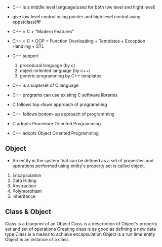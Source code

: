 - C++ is a middle level language(used for both low level and hight level)
- give low level control using pointer and high level control using opps(class)fff
- C++ = C + “Modern Features”
- C++ = C + OOP + Function Overloading + Templates + Exception Handling + STL
- C++ support 
    1. procedural language (by c)
    2. object-oriented language (by c++)
    3. generic programming by C++ templates


- C++ is a superset of C language
- C++ programs can use existing C software libraries
- C follows top-down approach of programming
- C++ follows bottom-up approach of programming
- C adopts Procedure Oriented Programming
- C++ adopts Object Oriented Programming


Object 
--------
- An entity in the system that can be defined as a set of properties and operations performed using entity's property set is called object.
1. Encapsulation
2. Data Hiding
3. Abstraction
4. Polymorphism
5. Inheritance

Class & Object
---------------
Class is a blueprint of an Object
Class is a description of Object's property set and set of operations
Creating class is as good as defining a new data type
Class is a means to achieve encapsulation
Object is a run time entity
Object is an instance of a class
